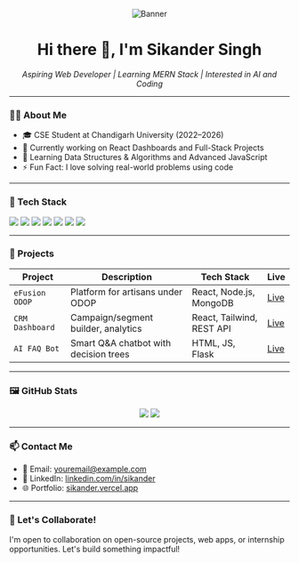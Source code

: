 <!-- Banner Image -->
<p align="center">
  <img src="[https://your-image-link.com/banner.png](https://unsplash.com/photos/black-and-white-penguin-toy-wX2L8L-fGeA)" alt="Banner" />
</p>

<h1 align="center">Hi there 👋, I'm Sikander Singh</h1>

<p align="center">
  <i>Aspiring Web Developer | Learning MERN Stack | Interested in AI and Coding</i>
</p>

---

### 🧑‍💻 About Me

- 🎓 CSE Student at Chandigarh University (2022–2026)
- 🔭 Currently working on React Dashboards and Full-Stack Projects
- 🌱 Learning Data Structures & Algorithms and Advanced JavaScript
- ⚡ Fun Fact: I love solving real-world problems using code

---

### 🚀 Tech Stack

<p>
  <img src="https://www.google.com/url?sa=i&url=https%3A%2F%2Fcdnlogo.com%2Flogo%2Freact_39944.html&psig=AOvVaw06QAFU_nOHtL2ZbLUDDs6c&ust=1749821883114000&source=images&cd=vfe&opi=89978449&ved=0CBUQjRxqFwoTCLix4s-A7I0DFQAAAAAdAAAAABAE" />
  <img src="https://img.shields.io/badge/-CSS3-1572B6?logo=css3&logoColor=fff&style=flat" />
  <img src="https://img.shields.io/badge/-JavaScript-F7DF1E?logo=javascript&logoColor=000&style=flat" />
  <img src="https://img.shields.io/badge/-React-61DAFB?logo=react&logoColor=000&style=flat" />
  <img src="https://img.shields.io/badge/-Node.js-339933?logo=node.js&logoColor=fff&style=flat" />
  <img src="https://img.shields.io/badge/-MySQL-4479A1?logo=mysql&logoColor=fff&style=flat" />
  <img src="https://img.shields.io/badge/-Git-F05032?logo=git&logoColor=lat" />
</p>

---

### 📌 Projects

| Project | Description | Tech Stack | Live |
|--------|-------------|------------|------|
| `eFusion ODOP` | Platform for artisans under ODOP | React, Node.js, MongoDB | [Live](https://example.com) |
| `CRM Dashboard` | Campaign/segment builder, analytics | React, Tailwind, REST API | [Live](https://example.com) |
| `AI FAQ Bot` | Smart Q&A chatbot with decision trees | HTML, JS, Flask | [Live](https://example.com) |

---

### 🖼️ GitHub Stats

<p align="center">
  <img src="https://github-readme-stats.vercel.app/api?username=sikander-username&show_icons=true&theme=tokyonight" />
  <img src="https://github-readme-stats.vercel.app/api/top-langs/?username=sikander-username&layout=compact&theme=tokyonight" />
</p>

---

### 📫 Contact Me

- 📧 Email: [youremail@example.com](mailto:youremail@example.com)
- 💼 LinkedIn: [linkedin.com/in/sikander](https://linkedin.com/in/sikander)
- 🌐 Portfolio: [sikander.vercel.app](https://sikander.vercel.app)

---

### 🎯 Let's Collaborate!

I'm open to collaboration on open-source projects, web apps, or internship opportunities. Let's build something impactful!

